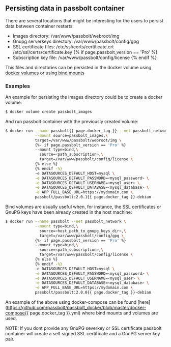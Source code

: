 ## Persisting data in passbolt container

There are several locations that might be interesting for the users to persist data between container restarts:
* Images directory: /var/www/passbolt/webroot/img
* Gnupg serverkeys directory: /var/www/passbolt/config/gpg
* SSL certificate files: /etc/ssl/certs/certiticate.crt /etc/ssl/certs/certificate.key
{% if page.passbolt_version == 'Pro' %}
* Subscription key file: /var/www/passbolt/config/license
{% endif %}

This files and directories can be persisted in the docker volume using [docker volumes](https://docs.docker.com/storage/volumes/) or using [bind mounts](https://docs.docker.com/storage/bind-mounts/#start-a-container-with-a-bind-mount)

### Examples

An example for persisting the images directory could be to create a docker volume:
```bash
$ docker volume create passbolt_images
```

And run passbolt container with the previously created volume:
```bash
$ docker run --name passbolt{{ page.docker_tag }} --net passbolt_network \
             --mount source=passbolt_images,\
             target=/var/www/passbolt/webroot/img \
             {%- if page.passbolt_version == 'Pro' %}
             --mount type=bind,\
               source=<path_subscription>,\
               target=/var/www/passbolt/config/license \
             {% else %}
             {% endif -%}
             -e DATASOURCES_DEFAULT_HOST=mysql \
             -e DATASOURCES_DEFAULT_PASSWORD=<mysql_password> \
             -e DATASOURCES_DEFAULT_USERNAME=<mysql_user> \
             -e DATASOURCES_DEFAULT_DATABASE=<mysql_database> \
             -e APP_FULL_BASE_URL=https://mydomain.com \
             passbolt/passbolt:2.0.1{{ page.docker_tag }}-debian
```

Bind volumes are usually useful when, for instance, the SSL certificates or GnuPG keys have been already created in the host machine:
```bash
$ docker run --name passbolt --net passbolt_network \
             --mount type=bind,\
               source=<host_path_to_gnupg_keys_dir>,\
               target=/var/www/passbolt/config/gpg \
             {%- if page.passbolt_version == 'Pro' %}
             --mount type=bind,\
               source=<path_subscription>,\
               target=/var/www/passbolt/config/license \
             {% else %}
             {% endif -%}
             -e DATASOURCES_DEFAULT_HOST=mysql \
             -e DATASOURCES_DEFAULT_PASSWORD=<mysql_password> \
             -e DATASOURCES_DEFAULT_USERNAME=<mysql_user> \
             -e DATASOURCES_DEFAULT_DATABASE=<mysql_database> \
             -e APP_FULL_BASE_URL=https://mydomain.com \
             passbolt/passbolt:2.0.0{{ page.docker_tag }}-debian
```

An example of the above using docker-compose can be found [here](https://github.com/passbolt/passbolt_docker/blob/master/docker-compose{{ page.docker_tag }}.yml) where bind mounts and volumes are used.

NOTE: If you dont provide any GnuPG severkey or SSL certificate passbolt container will create a self signed SSL certificate and a GnuPG server key pair.
